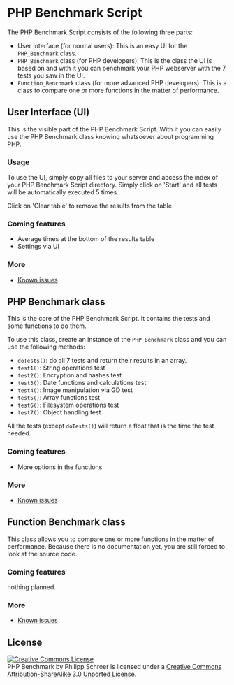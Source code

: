 PHP Benchmark Script
====================
The PHP Benchmark Script consists of the following three parts:

* User Interface (for normal users): This is an easy UI for the `PHP_Benchmark` class.
* `PHP_Benchmark` class (for PHP developers): This is the class the UI is based on and with it you can benchmark your PHP webserver with the 7 tests you saw in the UI.
* `Function_Benchmark` class (for more advanced PHP developers): This is a class to compare one or more functions in the matter of performance.

## User Interface (UI)
This is the visible part of the PHP Benchmark Script. With it you can easily use the PHP Benchmark class knowing whatsoever about programming PHP.

### Usage
To use the UI, simply copy all files to your server and access the index of your PHP Benchmark Script directory.
Simply click on 'Start' and all tests will be automatically executed 5 times. 

Click on 'Clear table' to remove the results from the table.

### Coming features

* Average times at the bottom of the results table
* Settings via UI

### More

* [Known issues](https://github.com/Philipp15b/PHP-Benchmark/issues/labels/UI "Known issues")

## PHP Benchmark class
This is the core of the PHP Benchmark Script. It contains the tests and some functions to do them. 

To use this class, create an instance of the `PHP_Benchmark` class and you can use the following methods:

* `doTests()`: do all 7 tests and return their results in an array.
* `test1()`: String operations test
* `test2()`: Encryption and hashes test
* `test3()`: Date functions and calculations test
* `test4()`: Image manipulation via GD test
* `test5()`: Array functions test
* `test6()`: Filesystem operations test
* `test7()`: Object handling test

All the tests (except `doTests()`) will return a float that is the time the test needed.

### Coming features

* More options in the functions

### More

* [Known issues](https://github.com/Philipp15b/PHP-Benchmark/issues/labels/PHP_Benchmark%20class "Known issues")

## Function Benchmark class
This class allows you to compare one or more functions in the matter of performance.
Because there is no documentation yet, you are still forced to look at the source code.

### Coming features

nothing planned.

### More

* [Known issues](https://github.com/Philipp15b/PHP-Benchmark/issues/labels/Function_Benchmark%20class "Known issues")

## License
<a rel="license" href="http://creativecommons.org/licenses/by-sa/3.0/"><img alt="Creative Commons License" style="border-width:0" src="http://i.creativecommons.org/l/by-sa/3.0/88x31.png" /></a><br /><span xmlns:dct="http://purl.org/dc/terms/" property="dct:title">PHP Benchmark</span> by <span xmlns:cc="http://creativecommons.org/ns#" property="cc:attributionName">Philipp Schroer</span> is licensed under a <a rel="license" href="http://creativecommons.org/licenses/by-sa/3.0/">Creative Commons Attribution-ShareAlike 3.0 Unported License</a>.
